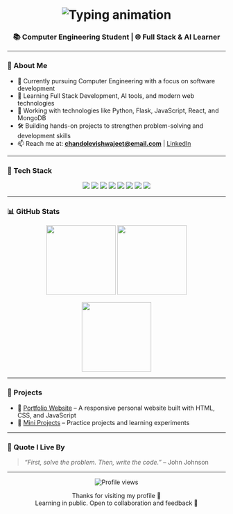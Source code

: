 <!-- BANNER 
<p align="center">
  <img src="https://your-banner-url.com/banner.png" alt="Banner" width="100%"/>
</p> -->

<!-- TYPING ANIMATION HEADER -->
<h1 align="center">
  <img src="https://readme-typing-svg.herokuapp.com?font=Fira+Code&size=27&pause=1000&center=true&vCenter=true&width=700&lines=Hi+%F0%9F%91%8B%2C+I'm+Vishwajeet+Chandole;Computer+Engineering+Student;Exploring+Full+Stack+%26+AI+Technologies;Learning+by+Building+Projects" alt="Typing animation" />
</h1>

<h3 align="center">📚 Computer Engineering Student | 🌐 Full Stack & AI Learner</h3>

---

### 🧠 About Me

- 📘 Currently pursuing Computer Engineering with a focus on software development  
- 🌱 Learning Full Stack Development, AI tools, and modern web technologies  
- 🧰 Working with technologies like Python, Flask, JavaScript, React, and MongoDB  
- 🛠️ Building hands-on projects to strengthen problem-solving and development skills  
- 📫 Reach me at: **chandolevishwajeet@email.com** | [LinkedIn](https://linkedin.com/in/vishwajeetchandole)

---

### 🚀 Tech Stack

<p align="center">
  <img src="https://img.shields.io/badge/Python-3776AB?style=for-the-badge&logo=python&logoColor=white"/>
  <img src="https://img.shields.io/badge/Flask-000000?style=for-the-badge&logo=flask&logoColor=white"/>
  <img src="https://img.shields.io/badge/JavaScript-F7DF1E?style=for-the-badge&logo=javascript&logoColor=black"/>
  <img src="https://img.shields.io/badge/HTML5-E34F26?style=for-the-badge&logo=html5&logoColor=white"/>
  <img src="https://img.shields.io/badge/CSS3-1572B6?style=for-the-badge&logo=css3&logoColor=white"/>
  <img src="https://img.shields.io/badge/Git-F05032?style=for-the-badge&logo=git&logoColor=white"/>
  <img src="https://img.shields.io/badge/VSCode-007ACC?style=for-the-badge&logo=visualstudiocode&logoColor=white"/>
  <img src="https://img.shields.io/badge/Figma-F24E1E?style=for-the-badge&logo=figma&logoColor=white"/>
</p>

---

### 📊 GitHub Stats

<p align="center">
  <img src="https://github-readme-stats.vercel.app/api?username=VishwajeetChandole&show_icons=true&theme=radical" height="160"/>
  <img src="https://github-readme-stats.vercel.app/api/top-langs/?username=VishwajeetChandole&layout=compact&theme=radical" height="160"/>
</p>

<!-- CONTRIBUTION STREAK -->
<p align="center">
  <img src="https://github-readme-streak-stats.herokuapp.com/?user=VishwajeetChandole&theme=radical" height="160"/>
</p>

---

### 📂 Projects

- 🔹 [Portfolio Website](https://github.com/VishwajeetChandole/portfolio) – A responsive personal website built with HTML, CSS, and JavaScript  
- 🔹 [Mini Projects](https://github.com/VishwajeetChandole?tab=repositories) – Practice projects and learning experiments

---

### 💬 Quote I Live By

> *“First, solve the problem. Then, write the code.”* – John Johnson

---

<!-- PROFILE VIEWS -->
<p align="center">
  <img src="https://komarev.com/ghpvc/?username=VishwajeetChandole&label=Profile+Views&color=blueviolet&style=flat" alt="Profile views"/>
</p>

<!-- FOOTER -->
<p align="center">Thanks for visiting my profile 🙏 <br> 
Learning in public. Open to collaboration and feedback 🤝</p>
